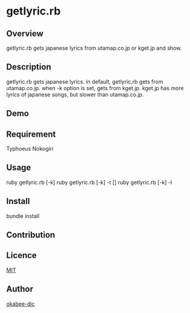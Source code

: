 getlyric.rb
====

## Overview
getlyric.rb gets japanese lyrics from utamap.co.jp or kget.jp and show.

## Description
getlyric.rb gets japanese lyrics.
in default, getlyric.rb gets from utamap.co.jp.
when -k option is set, gets from kget.jp.
kget.jp has more lyrics of japanese songs, but slower than utamap.co.jp.

## Demo

## Requirement
Typhoeus
Nokogiri

## Usage
ruby getlyric.rb [-k] <artistname> <songname>
ruby getlyric.rb [-k] -t <songname> [<artistname>]
ruby getlyric.rb [-k] -l <artistname>

## Install
bundle install

## Contribution

## Licence

[MIT](https://github.com/tcnksm/tool/blob/master/LICENCE)

## Author

[okabee-dic](https://github.com/okabee-dic)


